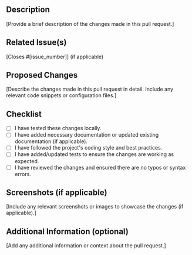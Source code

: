 ## Description

[Provide a brief description of the changes made in this pull request.]

## Related Issue(s)

[Closes #[issue_number]] (if applicable)

## Proposed Changes

[Describe the changes made in this pull request in detail. Include any relevant code snippets or configuration files.]

## Checklist

- [ ] I have tested these changes locally.
- [ ] I have added necessary documentation or updated existing documentation (if applicable).
- [ ] I have followed the project's coding style and best practices.
- [ ] I have added/updated tests to ensure the changes are working as expected.
- [ ] I have reviewed the changes and ensured there are no typos or syntax errors.

## Screenshots (if applicable)

[Include any relevant screenshots or images to showcase the changes (if applicable).]

## Additional Information (optional)

[Add any additional information or context about the pull request.]